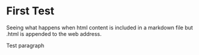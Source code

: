 # First Test

Seeing what happens when html content is included in a markdown file but .html is appended to the web address.

</p> Test paragraph <p>
